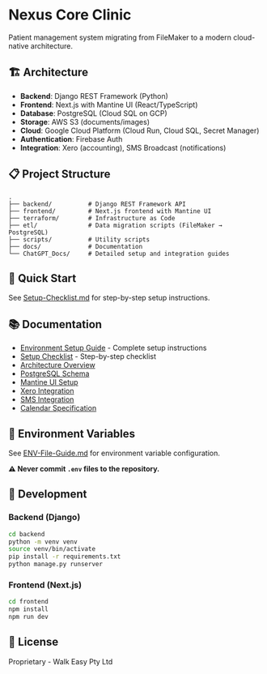 # Nexus Core Clinic

Patient management system migrating from FileMaker to a modern cloud-native architecture.

## 🏗️ Architecture

- **Backend**: Django REST Framework (Python)
- **Frontend**: Next.js with Mantine UI (React/TypeScript)
- **Database**: PostgreSQL (Cloud SQL on GCP)
- **Storage**: AWS S3 (documents/images)
- **Cloud**: Google Cloud Platform (Cloud Run, Cloud SQL, Secret Manager)
- **Authentication**: Firebase Auth
- **Integration**: Xero (accounting), SMS Broadcast (notifications)

## 📋 Project Structure

```
.
├── backend/          # Django REST Framework API
├── frontend/         # Next.js frontend with Mantine UI
├── terraform/        # Infrastructure as Code
├── etl/              # Data migration scripts (FileMaker → PostgreSQL)
├── scripts/          # Utility scripts
├── docs/             # Documentation
└── ChatGPT_Docs/     # Detailed setup and integration guides
```

## 🚀 Quick Start

See [Setup-Checklist.md](ChatGPT_Docs/Setup-Checklist.md) for step-by-step setup instructions.

## 📚 Documentation

- [Environment Setup Guide](ChatGPT_Docs/00-Environment-Setup-Guide.md) - Complete setup instructions
- [Setup Checklist](ChatGPT_Docs/Setup-Checklist.md) - Step-by-step checklist
- [Architecture Overview](ChatGPT_Docs/01-Architecture.md)
- [PostgreSQL Schema](ChatGPT_Docs/02-Target-Postgres-Schema.md)
- [Mantine UI Setup](ChatGPT_Docs/Mantine-UI-Setup-Guide.md)
- [Xero Integration](ChatGPT_Docs/Xero_Integration.md)
- [SMS Integration](ChatGPT_Docs/SMS_End_to_End_Integration.md)
- [Calendar Specification](ChatGPT_Docs/Calendar_Spec_FullCalendar.md)

## 🔐 Environment Variables

See [ENV-File-Guide.md](ChatGPT_Docs/ENV-File-Guide.md) for environment variable configuration.

**⚠️ Never commit `.env` files to the repository.**

## 🧪 Development

### Backend (Django)
```bash
cd backend
python -m venv venv
source venv/bin/activate
pip install -r requirements.txt
python manage.py runserver
```

### Frontend (Next.js)
```bash
cd frontend
npm install
npm run dev
```

## 📝 License

Proprietary - Walk Easy Pty Ltd

